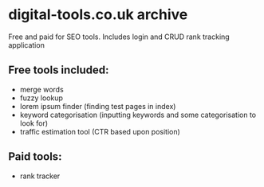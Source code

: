 # digital-tools.co.uk archive

Free and paid for SEO tools. Includes login and CRUD rank tracking application

## Free tools included:
- merge words
- fuzzy lookup
- lorem ipsum finder (finding test pages in index)
- keyword categorisation (inputting keywords and some categorisation to look for)
- traffic estimation tool (CTR based upon position)

## Paid tools:
- rank tracker
